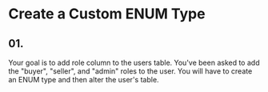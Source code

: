 # Create a Custom ENUM Type

## 01. 

Your goal is to add role column to the users table. You've been asked to add the "buyer", "seller", and "admin" roles to the user. You will have to create an ENUM type and then alter the user's table.